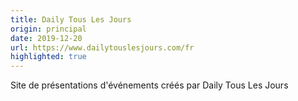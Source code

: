 ```yaml
---
title: Daily Tous Les Jours
origin: principal
date: 2019-12-20
url: https://www.dailytouslesjours.com/fr
highlighted: true
---
```


Site de présentations d'événements créés par Daily Tous Les Jours

<!--more-->
